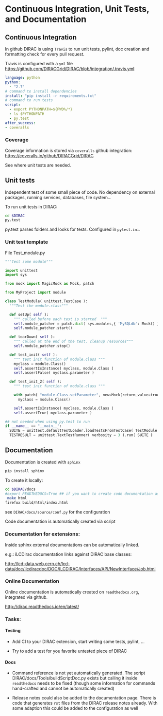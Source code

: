 # Continuous Integration, Unit Tests, and Documentation

## Continuous Integration

In github DIRAC is using `Travis` to run unit tests, pylint, doc creation and formatting check for every pull request.

Travis is configured with a `yml` file
https://github.com/DIRACGrid/DIRAC/blob/integration/.travis.yml
```yml
language: python
python:
  - "2.7"
# command to install dependencies
install: "pip install -r requirements.txt"
# command to run tests
script:
  - export PYTHONPATH=${PWD%/*}
  - ls $PYTHONPATH
  - py.test
after_success:
- coveralls
```

### Coverage

Coverage information is stored via `coveralls` github integration:
https://coveralls.io/github/DIRACGrid/DIRAC

See where unit tests are needed.


## Unit tests

Independent test of some small piece of code. No dependency on external
packages, running services, databases, file system...

To run unit tests in DIRAC:
```bash
cd $DIRAC
py.test
```
py.test parses folders and looks for tests. Configured in `pytest.ini`.

### Unit test template

File Test_module.py
```python
"""Test some module"""

import unittest
import sys

from mock import MagicMock as Mock, patch

from MyProject import module

class TestModule( unittest.TestCase ):
  """Test the module.class"""

  def setUp( self ):
    """ called before each test is started  """
    self.module_patcher = patch.dict( sys.modules,{ 'MySQLdb': Mock() } )
    self.module_patcher.start()

  def tearDown( self ):
    """ called at the end of the test, cleanup resources"""
    self.module_patcher.stop()

  def test_init( self ):
    """ test init function of module.class """
    myclass = module.Class()
    self.assertIsInstance( myclass, module.Class )
    self.assertFalse( myclass.parameter )

  def test_init_2( self ):
    """ test init function of module.class """

    with patch( "module.Class.setParameter", new=Mock(return_value=true)):
      myclass = module.Class()

    self.assertIsInstance( myclass, module.Class )
    self.assertTrue( myclass.parameter )

## not needed when using py.test to run
if __name__ == "__main__":
  SUITE = unittest.defaultTestLoader.loadTestsFromTestCase( TestModule )
  TESTRESULT = unittest.TextTestRunner( verbosity = 3 ).run( SUITE )


```



## Documentation

Documentation is created with `sphinx`

```bash
pip install sphinx
```

To create it locally:
```bash
cd $DIRAC/docs
#export READTHEDOCS=True ## if you want to create code documentation as well, runs MakeDoc.py
 make html
firefox build/html/index.html
```
see `DIRAC/docs/source/conf.py` for the configuration

Code documentation is automatically created via script

### Documentation for extensions:

Inside sphinx external documentations can be automatically linked.

e.g.: iLCDirac documentation links against DIRAC base classes:

http://lcd-data.web.cern.ch/lcd-data/doc/ilcdiracdoc/DOC/ILCDIRAC/Interfaces/API/NewInterface/Job.html


### Online Documentation

Online documentation is automatically created on `readthedocs.org`, integrated via github.

http://dirac.readthedocs.io/en/latest/


### Tasks:

#### Testing

* Add CI to your DIRAC extension, start writing some tests, pylint, ...

* Try to add a test for you favorite untested piece of DIRAC

#### Docs

* Command reference is not yet automatically generated. The script
  DIRAC/docs/Tools/buildScriptDoc.py exists but calling it inside `readthedocs`
  needs to be fixed (though some information for commands hand-crafted and
  cannot be automatically created)

* Release notes could also be added to the documentation page. There is code
  that generates `rst` files from the DIRAC release notes already. With some
  adaption this could be added to the configuration as well

